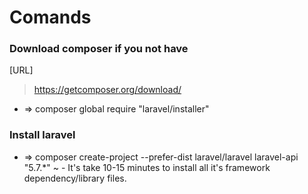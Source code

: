 # Comands

### Download composer if you not have
[URL]
>https://getcomposer.org/download/
- => composer global require "laravel/installer"


### Install laravel 
- => composer create-project --prefer-dist laravel/laravel laravel-api "5.7.*"
~ - It's take 10-15 minutes to install all it's framework dependency/library files.